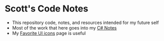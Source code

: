 # Scott's Code Notes
* This repository code, notes, and resources intended for my future self
* Most of the work that here goes into my [C# Notes](Csharp)
* My [Favorite UI icons](/Csharp/icons-vs2017/readme.md) page is useful
